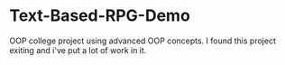 # Text-Based-RPG-Demo
OOP college project using advanced OOP concepts.
I found this project exiting and i've put a lot of work in it.
